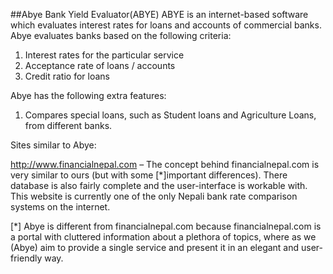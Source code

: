 ##Abye Bank Yield Evaluator(ABYE)
ABYE is an internet-based software which evaluates interest rates for loans and accounts of commercial banks. Abye evaluates banks based on the following criteria:


1. Interest rates for the particular service
2. Acceptance rate of loans / accounts
3. Credit ratio for loans


Abye has the following extra features:
1. Compares special loans, such as Student loans and Agriculture Loans, from different banks.


Sites similar to Abye:

http://www.financialnepal.com – The concept behind financialnepal.com is very similar to ours (but with some [*]important differences). There database is also fairly complete and the user-interface is workable with. This website is currently one of the only Nepali bank rate comparison systems on the internet.


[*] Abye is different from financialnepal.com because financialnepal.com is a portal with cluttered information about a plethora of topics, where as we (Abye) aim to provide a single service and present it in an elegant and user-friendly way.